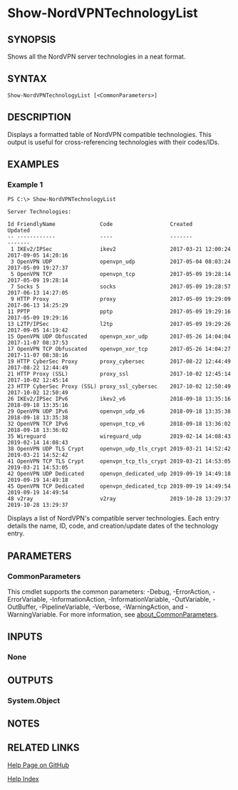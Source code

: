 ﻿---
external help file: NordVPN-Servers-help.xml
Module Name: NordVPN-Servers
online version: https://github.com/TheFreeman193/NordVPN-Servers/blob/master/docs/Show-NordVPNTechnologyList.md
schema: 2.0.0
---

# Show-NordVPNTechnologyList

## SYNOPSIS
Shows all the NordVPN server technologies in a neat format.

## SYNTAX

```
Show-NordVPNTechnologyList [<CommonParameters>]
```

## DESCRIPTION
Displays a formatted table of NordVPN compatible technologies.
This output is useful for cross-referencing technologies with their codes/IDs.

## EXAMPLES

### Example 1
```
PS C:\> Show-NordVPNTechnologyList

Server Technologies:

Id FriendlyName              Code                  Created             Updated
-- ------------              ----                  -------             -------
 1 IKEv2/IPSec               ikev2                 2017-03-21 12:00:24 2017-09-05 14:20:16
 3 OpenVPN UDP               openvpn_udp           2017-05-04 08:03:24 2017-05-09 19:27:37
 5 OpenVPN TCP               openvpn_tcp           2017-05-09 19:28:14 2017-05-09 19:28:14
 7 Socks 5                   socks                 2017-05-09 19:28:57 2017-06-13 14:27:05
 9 HTTP Proxy                proxy                 2017-05-09 19:29:09 2017-06-13 14:25:29
11 PPTP                      pptp                  2017-05-09 19:29:16 2017-05-09 19:29:16
13 L2TP/IPSec                l2tp                  2017-05-09 19:29:26 2017-09-05 14:19:42
15 OpenVPN UDP Obfuscated    openvpn_xor_udp       2017-05-26 14:04:04 2017-11-07 08:37:53
17 OpenVPN TCP Obfuscated    openvpn_xor_tcp       2017-05-26 14:04:27 2017-11-07 08:38:16
19 HTTP CyberSec Proxy       proxy_cybersec        2017-08-22 12:44:49 2017-08-22 12:44:49
21 HTTP Proxy (SSL)          proxy_ssl             2017-10-02 12:45:14 2017-10-02 12:45:14
23 HTTP CyberSec Proxy (SSL) proxy_ssl_cybersec    2017-10-02 12:50:49 2017-10-02 12:50:49
26 IKEv2/IPSec IPv6          ikev2_v6              2018-09-18 13:35:16 2018-09-18 13:35:16
29 OpenVPN UDP IPv6          openvpn_udp_v6        2018-09-18 13:35:38 2018-09-18 13:35:38
32 OpenVPN TCP IPv6          openvpn_tcp_v6        2018-09-18 13:36:02 2018-09-18 13:36:02
35 Wireguard                 wireguard_udp         2019-02-14 14:08:43 2019-02-14 14:08:43
38 OpenVPN UDP TLS Crypt     openvpn_udp_tls_crypt 2019-03-21 14:52:42 2019-03-21 14:52:42
41 OpenVPN TCP TLS Crypt     openvpn_tcp_tls_crypt 2019-03-21 14:53:05 2019-03-21 14:53:05
42 OpenVPN UDP Dedicated     openvpn_dedicated_udp 2019-09-19 14:49:18 2019-09-19 14:49:18
45 OpenVPN TCP Dedicated     openvpn_dedicated_tcp 2019-09-19 14:49:54 2019-09-19 14:49:54
48 v2ray                     v2ray                 2019-10-28 13:29:37 2019-10-28 13:29:37
```

Displays a list of NordVPN's compatible server technologies.
Each entry details the name, ID, code, and creation/update dates of the technology entry.

## PARAMETERS

### CommonParameters
This cmdlet supports the common parameters: -Debug, -ErrorAction, -ErrorVariable, -InformationAction, -InformationVariable, -OutVariable, -OutBuffer, -PipelineVariable, -Verbose, -WarningAction, and -WarningVariable. For more information, see [about_CommonParameters](http://go.microsoft.com/fwlink/?LinkID=113216).

## INPUTS

### None
## OUTPUTS

### System.Object
## NOTES

## RELATED LINKS

[Help Page on GitHub](https://github.com/TheFreeman193/NordVPN-Servers/blob/master/docs/Show-NordVPNTechnologyList.md)

[Help Index]()

